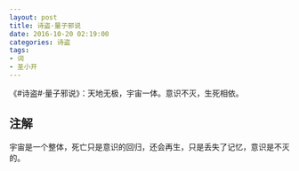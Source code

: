 ```yaml
---
layout: post
title: 诗盗·量子邪说
date: 2016-10-20 02:19:00
categories: 诗盗
tags:
- 词
- 圣小开
---
```

《#诗盗#·量子邪说》：天地无极，宇宙一体。意识不灭，生死相依。

## 注解
宇宙是一个整体，死亡只是意识的回归，还会再生，只是丢失了记忆，意识是不灭的。
